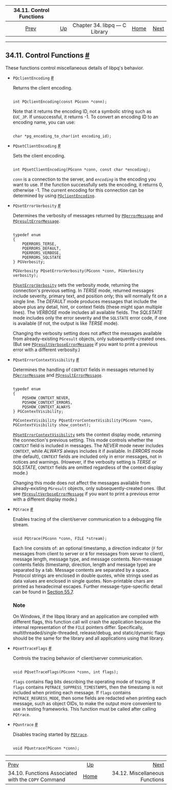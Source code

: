 <!--?xml version="1.0" encoding="UTF-8" standalone="no"?-->

|                           34.11. Control Functions                           |                                                  |                               |                                                       |                                                           |
| :--------------------------------------------------------------------------: | :----------------------------------------------- | :---------------------------: | ----------------------------------------------------: | --------------------------------------------------------: |
| [Prev](libpq-copy.html "34.10. Functions Associated with the COPY Command")  | [Up](libpq.html "Chapter 34. libpq — C Library") | Chapter 34. libpq — C Library | [Home](index.html "PostgreSQL 17devel Documentation") |  [Next](libpq-misc.html "34.12. Miscellaneous Functions") |

***

## 34.11. Control Functions [#](#LIBPQ-CONTROL)

These functions control miscellaneous details of libpq's behavior.

*   `PQclientEncoding` [#](#LIBPQ-PQCLIENTENCODING)

    Returns the client encoding.

    ```

    int PQclientEncoding(const PGconn *conn);
    ```

    Note that it returns the encoding ID, not a symbolic string such as `EUC_JP`. If unsuccessful, it returns -1. To convert an encoding ID to an encoding name, you can use:

    ```

    char *pg_encoding_to_char(int encoding_id);
    ```

*   `PQsetClientEncoding` [#](#LIBPQ-PQSETCLIENTENCODING)

    Sets the client encoding.

    ```

    int PQsetClientEncoding(PGconn *conn, const char *encoding);
    ```

    *`conn`* is a connection to the server, and *`encoding`* is the encoding you want to use. If the function successfully sets the encoding, it returns 0, otherwise -1. The current encoding for this connection can be determined by using [`PQclientEncoding`](libpq-control.html#LIBPQ-PQCLIENTENCODING).

*   `PQsetErrorVerbosity` [#](#LIBPQ-PQSETERRORVERBOSITY)

    Determines the verbosity of messages returned by [`PQerrorMessage`](libpq-status.html#LIBPQ-PQERRORMESSAGE) and [`PQresultErrorMessage`](libpq-exec.html#LIBPQ-PQRESULTERRORMESSAGE).

    ```

    typedef enum
    {
        PQERRORS_TERSE,
        PQERRORS_DEFAULT,
        PQERRORS_VERBOSE,
        PQERRORS_SQLSTATE
    } PGVerbosity;

    PGVerbosity PQsetErrorVerbosity(PGconn *conn, PGVerbosity verbosity);
    ```

    [`PQsetErrorVerbosity`](libpq-control.html#LIBPQ-PQSETERRORVERBOSITY) sets the verbosity mode, returning the connection's previous setting. In *TERSE* mode, returned messages include severity, primary text, and position only; this will normally fit on a single line. The *DEFAULT* mode produces messages that include the above plus any detail, hint, or context fields (these might span multiple lines). The *VERBOSE* mode includes all available fields. The *SQLSTATE* mode includes only the error severity and the `SQLSTATE` error code, if one is available (if not, the output is like *TERSE* mode).

    Changing the verbosity setting does not affect the messages available from already-existing `PGresult` objects, only subsequently-created ones. (But see [`PQresultVerboseErrorMessage`](libpq-exec.html#LIBPQ-PQRESULTVERBOSEERRORMESSAGE) if you want to print a previous error with a different verbosity.)

*   `PQsetErrorContextVisibility` [#](#LIBPQ-PQSETERRORCONTEXTVISIBILITY)

    Determines the handling of `CONTEXT` fields in messages returned by [`PQerrorMessage`](libpq-status.html#LIBPQ-PQERRORMESSAGE) and [`PQresultErrorMessage`](libpq-exec.html#LIBPQ-PQRESULTERRORMESSAGE).

    ```

    typedef enum
    {
        PQSHOW_CONTEXT_NEVER,
        PQSHOW_CONTEXT_ERRORS,
        PQSHOW_CONTEXT_ALWAYS
    } PGContextVisibility;

    PGContextVisibility PQsetErrorContextVisibility(PGconn *conn, PGContextVisibility show_context);
    ```

    [`PQsetErrorContextVisibility`](libpq-control.html#LIBPQ-PQSETERRORCONTEXTVISIBILITY) sets the context display mode, returning the connection's previous setting. This mode controls whether the `CONTEXT` field is included in messages. The *NEVER* mode never includes `CONTEXT`, while *ALWAYS* always includes it if available. In *ERRORS* mode (the default), `CONTEXT` fields are included only in error messages, not in notices and warnings. (However, if the verbosity setting is *TERSE* or *SQLSTATE*, `CONTEXT` fields are omitted regardless of the context display mode.)

    Changing this mode does not affect the messages available from already-existing `PGresult` objects, only subsequently-created ones. (But see [`PQresultVerboseErrorMessage`](libpq-exec.html#LIBPQ-PQRESULTVERBOSEERRORMESSAGE) if you want to print a previous error with a different display mode.)

*   `PQtrace` [#](#LIBPQ-PQTRACE)

    Enables tracing of the client/server communication to a debugging file stream.

    ```

    void PQtrace(PGconn *conn, FILE *stream);
    ```

    Each line consists of: an optional timestamp, a direction indicator (`F` for messages from client to server or `B` for messages from server to client), message length, message type, and message contents. Non-message contents fields (timestamp, direction, length and message type) are separated by a tab. Message contents are separated by a space. Protocol strings are enclosed in double quotes, while strings used as data values are enclosed in single quotes. Non-printable chars are printed as hexadecimal escapes. Further message-type-specific detail can be found in [Section 55.7](protocol-message-formats.html "55.7. Message Formats").

    ### Note

    On Windows, if the libpq library and an application are compiled with different flags, this function call will crash the application because the internal representation of the `FILE` pointers differ. Specifically, multithreaded/single-threaded, release/debug, and static/dynamic flags should be the same for the library and all applications using that library.

*   `PQsetTraceFlags` [#](#LIBPQ-PQSETTRACEFLAGS)

    Controls the tracing behavior of client/server communication.

    ```

    void PQsetTraceFlags(PGconn *conn, int flags);
    ```

    `flags` contains flag bits describing the operating mode of tracing. If `flags` contains `PQTRACE_SUPPRESS_TIMESTAMPS`, then the timestamp is not included when printing each message. If `flags` contains `PQTRACE_REGRESS_MODE`, then some fields are redacted when printing each message, such as object OIDs, to make the output more convenient to use in testing frameworks. This function must be called after calling `PQtrace`.

*   `PQuntrace` [#](#LIBPQ-PQUNTRACE)

    Disables tracing started by [`PQtrace`](libpq-control.html#LIBPQ-PQTRACE).

    ```

    void PQuntrace(PGconn *conn);
    ```

***

|                                                                              |                                                       |                                                           |
| :--------------------------------------------------------------------------- | :---------------------------------------------------: | --------------------------------------------------------: |
| [Prev](libpq-copy.html "34.10. Functions Associated with the COPY Command")  |    [Up](libpq.html "Chapter 34. libpq — C Library")   |  [Next](libpq-misc.html "34.12. Miscellaneous Functions") |
| 34.10. Functions Associated with the `COPY` Command                          | [Home](index.html "PostgreSQL 17devel Documentation") |                            34.12. Miscellaneous Functions |

